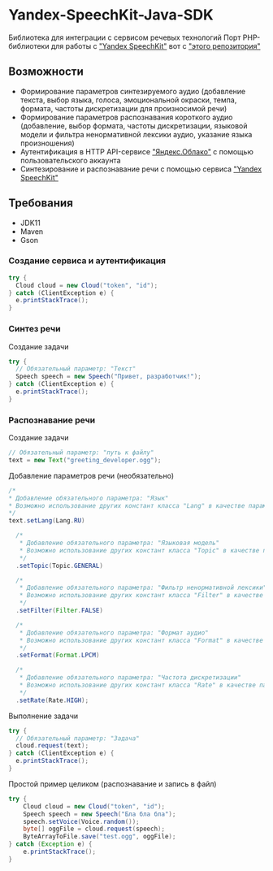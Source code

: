 # Yandex-SpeechKit-Java-SDK

Библиотека для интеграции с сервисом речевых технологий
Порт PHP-библиотеки для работы с ["Yandex SpeechKit"](https://cloud.yandex.ru/services/speechkit) вот с ["этого репозитория"](https://github.com/itpanda-llc/yandex-speechkit-php-sdk)

## Возможности

* Формирование параметров синтезируемого аудио (добавление текста, выбор языка, голоса, эмоциональной окраски, темпа, формата, частоты дискретизации для произносимой речи)
* Формирование параметров распознавания короткого аудио (добавление, выбор формата, частоты дискретизации, языковой модели и фильтра ненормативной лексики аудио, указание языка произношения)
* Аутентификация в HTTP API-сервисе ["Яндекс.Облако"](https://cloud.yandex.ru) с помощью пользовательского аккаунта
* Синтезирование и распознавание речи с помощью сервиса ["Yandex SpeechKit"](https://cloud.yandex.ru/services/speechkit)

## Требования

* JDK11
* Maven
* Gson

### Создание сервиса и аутентификация

```java
try {
  Cloud cloud = new Cloud("token", "id");
} catch (ClientException e) {
  e.printStackTrace();
}
```

### Синтез речи

Создание задачи

```java
try {
  // Обязательный параметр: "Текст"
  Speech speech = new Speech("Привет, разработчик!");
} catch (ClientException e) {
  e.printStackTrace();
}
```

### Распознавание речи

Создание задачи

```java
// Обязательный параметр: "путь к файлу"
text = new Text("greeting_developer.ogg");
```

Добавление параметров речи (необязательно)

```java
/*
* Добавление обязательного параметра: "Язык"
* Возможно использование других констант класса "Lang" в качестве параметра
*/
text.setLang(Lang.RU)

  /*
   * Добавление обязательного параметра: "Языковая модель"
   * Возможно использование других констант класса "Topic" в качестве параметра
   */
  .setTopic(Topic.GENERAL)

  /*
   * Добавление обязательного параметра: "Фильтр ненормативной лексики"
   * Возможно использование других констант класса "Filter" в качестве параметра
   */
  .setFilter(Filter.FALSE)

  /*
   * Добавление обязательного параметра: "Формат аудио"
   * Возможно использование других констант класса "Format" в качестве параметра
   */
  .setFormat(Format.LPCM)

  /*
   * Добавление обязательного параметра: "Частота дискретизации"
   * Возможно использование других констант класса "Rate" в качестве параметра
   */
  .setRate(Rate.HIGH);
```

Выполнение задачи

```java
try {
  // Обязательный параметр: "Задача"
  cloud.request(text);
} catch (ClientException e) {
  e.printStackTrace();
}
```

Простой пример целиком (распознавание и запись в файл)

```java
try {
    Cloud cloud = new Cloud("token", "id");
    Speech speech = new Speech("Бла бла бла");
    speech.setVoice(Voice.random());
    byte[] oggFile = cloud.request(speech);
    ByteArrayToFile.save("test.ogg", oggFile);
} catch (Exception e) {
    e.printStackTrace();
}
```